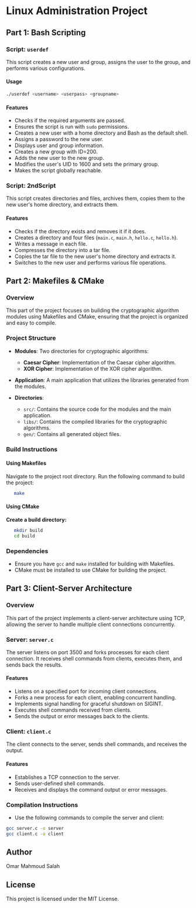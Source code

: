 # Linux Administration Project
## Part 1: Bash Scripting

### Script: `userdef`
This script creates a new user and group, assigns the user to the group, and performs various configurations.

#### Usage
```bash
./userdef <username> <userpass> <groupname>
```

#### Features
- Checks if the required arguments are passed.
- Ensures the script is run with `sudo` permissions.
- Creates a new user with a home directory and Bash as the default shell.
- Assigns a password to the new user.
- Displays user and group information.
- Creates a new group with ID=200.
- Adds the new user to the new group.
- Modifies the user's UID to 1600 and sets the primary group.
- Makes the script globally reachable.

### Script: 2ndScript
This script creates directories and files, archives them, copies them to the new user's home directory, and extracts them.

#### Features
- Checks if the directory exists and removes it if it does.
- Creates a directory and four files (`main.c`, `main.h`, `hello.c`, `hello.h`).
- Writes a message in each file.
- Compresses the directory into a tar file.
- Copies the tar file to the new user's home directory and extracts it.
- Switches to the new user and performs various file operations.

## Part 2: Makefiles & CMake
### Overview
This part of the project focuses on building the cryptographic algorithm modules using Makefiles and CMake, ensuring that the project is organized and easy to compile.

### Project Structure
- **Modules**: Two directories for cryptographic algorithms:
  - **Caesar Cipher**: Implementation of the Caesar cipher algorithm.
  - **XOR Cipher**: Implementation of the XOR cipher algorithm.
  
- **Application**: A main application that utilizes the libraries generated from the modules.

- **Directories**:
  - `src/`: Contains the source code for the modules and the main application.
  - `libs/`: Contains the compiled libraries for the cryptographic algorithms.
  - `gen/`: Contains all generated object files.

### Build Instructions

#### Using Makefiles
Navigate to the project root directory.
Run the following command to build the project:
```bash
   make
   ```
#### Using CMake

 **Create a build directory:**
```bash
   mkdir build
   cd build
   ```
### Dependencies
- Ensure you have `gcc` and `make` installed for building with Makefiles.
- CMake must be installed to use CMake for building the project.



## Part 3: Client-Server Architecture

### Overview
This part of the project implements a client-server architecture using TCP, allowing the server to handle multiple client connections concurrently.

### Server: `server.c`
The server listens on port 3500 and forks processes for each client connection. It receives shell commands from clients, executes them, and sends back the results.

#### Features
- Listens on a specified port for incoming client connections.
- Forks a new process for each client, enabling concurrent handling.
- Implements signal handling for graceful shutdown on SIGINT.
- Executes shell commands received from clients.
- Sends the output or error messages back to the clients.

### Client: `client.c`
The client connects to the server, sends shell commands, and receives the output.

#### Features
- Establishes a TCP connection to the server.
- Sends user-defined shell commands.
- Receives and displays the command output or error messages.

### Compilation Instructions
- Use the following commands to compile the server and client:
```bash
gcc server.c -o server
gcc client.c -o client
   ```
## Author
Omar Mahmoud Salah
## License
This project is licensed under the MIT License.
